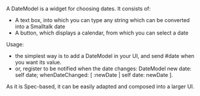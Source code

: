 A DateModel is a widget for choosing dates. It consists of:- A text box, into which you can type any string which can be converted into a Smalltalk date- A button, which displays a calendar, from which you can select a dateUsage:- the simplest way is to add a DateModel in your UI, and send #date when you want its value.- or, register to be notified when the date changes:	DateModel new		date: self date;		whenDateChanged: [ :newDate | self date: newDate ].As it is Spec-based, it can be easily adapted and composed into a larger UI.